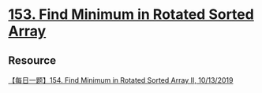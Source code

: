 # [153. Find Minimum in Rotated Sorted Array](https://leetcode.com/problems/find-minimum-in-rotated-sorted-array/)

## Resource
[【每日一题】154. Find Minimum in Rotated Sorted Array II, 10/13/2019](https://www.youtube.com/watch?v=JxoTDj-7tmo&ab_channel=HuifengGuan)
